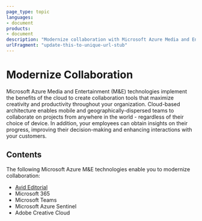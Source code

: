 ```yaml
---
page_type: topic
languages:
- document
products:
- document
description: "Modernize collaboration with Microsoft Azure Media and Entertainment technologies"
urlFragment: "update-this-to-unique-url-stub"
---
```


# Modernize Collaboration

Microsoft Azure Media and Entertainment (M&E) technologies implement the benefits of the cloud to create collaboration tools that maximize creativity and productivity throughout your organization. Cloud-based architecture enables mobile and geographically-dispersed teams to collaborate on projects from anywhere in the world - regardless of their choice of device. In addition, your employees can obtain insights on their progress, improving their decision-making and enhancing interactions with your customers.

## Contents

The following Microsoft Azure M&E technologies enable you to modernize collaboration:

- [Avid Editorial](/Avid%20Editorial)
- Microsoft 365
- Microsoft Teams
- Microsoft Azure Sentinel
- Adobe Creative Cloud
